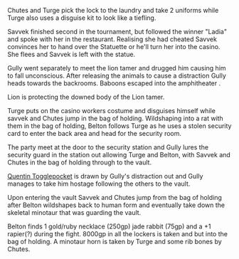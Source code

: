 Chutes and Turge pick the lock to the laundry and take 2 uniforms while Turge also uses a disguise kit to look like a tiefling. 

Savvek finished second in the tournament, but followed the winner "Ladia" and spoke with her in the restaurant. Realising she had cheated Savvek convinces her to hand over the Statuette or he'll turn her into the casino. She flees and Savvek is left with the statue.

Gully went separately to meet the lion tamer and drugged him causing him to fall unconscious. After releasing the animals to cause a distraction Gully heads towards the backrooms. Baboons escaped into the amphitheater .

Lion is protecting the downed body of the Lion tamer.

Turge puts on the casino workers costume and disguises himself while savvek and Chutes jump in the bag of holding. Wildshaping into a rat with them in the bag of holding, Belton follows Turge as he uses a stolen security card to enter the back area and head for the security room.

The party meet at the door to the security station and Gully lures the security guard in the station out allowing Turge and Belton, with Savvek and Chutes in the bag of holding through to the vault.

[Quentin Togglepocket](../NPCs/Quentin%20Togglepocket.md) is drawn by Gully's distraction out and Gully manages to take him hostage following the others to the vault.

Upon entering the vault Savvek and Chutes jump from the bag of holding after Belton wildshapes back to human form and eventually take down the skeletal minotaur that was guarding the vault.

Belton finds 1 gold/ruby necklace (250gp) jade rabbit (75gp) and a +1 rapier(?) during the fight. 8000gp in all the lockers is taken and but into the bag of holding. A minotaur horn is taken by Turge and some rib bones by Chutes.